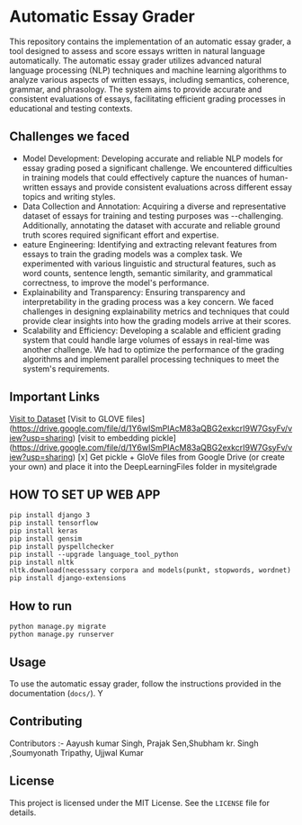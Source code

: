 # Automatic Essay Grader

This repository contains the implementation of an automatic essay grader, a tool designed to assess and score essays written in natural language automatically. The automatic essay grader utilizes advanced natural language processing (NLP) techniques and machine learning algorithms to analyze various aspects of written essays, including semantics, coherence, grammar, and phrasology. The system aims to provide accurate and consistent evaluations of essays, facilitating efficient grading processes in educational and testing contexts.

## Challenges we faced
- Model Development: Developing accurate and reliable NLP models for essay grading posed a significant challenge. We encountered difficulties in training models that could effectively capture the nuances of human-written essays and provide consistent evaluations across different essay topics and writing styles.
-  Data Collection and Annotation: Acquiring a diverse and representative dataset of essays for training and testing purposes was --challenging. Additionally, annotating the dataset with accurate and reliable ground truth scores required significant effort and expertise.
- eature Engineering: Identifying and extracting relevant features from essays to train the grading models was a complex task. We experimented with various linguistic and structural features, such as word counts, sentence length, semantic similarity, and grammatical correctness, to improve the model's performance.
-   Explainability and Transparency: Ensuring transparency and interpretability in the grading process was a key concern. We faced challenges in designing explainability metrics and techniques that could provide clear insights into how the grading models arrive at their scores.
- Scalability and Efficiency: Developing a scalable and efficient grading system that could handle large volumes of essays in real-time was another challenge. We had to optimize the performance of the grading algorithms and implement parallel processing techniques to meet the system's requirements.

## Important Links
[Visit to Dataset](https://www.kaggle.com/c/asap-aes/overview)
[Visit to  GLOVE files] (https://drive.google.com/file/d/1Y6wISmPIAcM83aQBG2exkcrI9W7GsyFv/view?usp=sharing)
[visit to embedding pickle] (https://drive.google.com/file/d/1Y6wISmPIAcM83aQBG2exkcrI9W7GsyFv/view?usp=sharing)
[x] Get pickle + GloVe files from Google Drive (or create your own) and place it into the DeepLearningFiles folder in mysite\grade



## HOW TO SET UP WEB APP

```
pip install django 3
pip install tensorflow
pip install keras
pip install gensim
pip install pyspellchecker
pip install --upgrade language_tool_python
pip install nltk
nltk.download(necesssary corpora and models(punkt, stopwords, wordnet)
pip install django-extensions

```
## How to run
```
python manage.py migrate
python manage.py runserver
```
## Usage

To use the automatic essay grader, follow the instructions provided in the documentation (`docs/`). Y
## Contributing

Contributors :- Aayush kumar Singh, Prajak Sen,Shubham kr. Singh ,Soumyonath Tripathy, Ujjwal Kumar 

## License

This project is licensed under the MIT License. See the `LICENSE` file for details.

